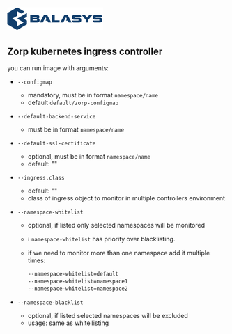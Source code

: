 # ![Zorp](../assets/images/balasys-logo.png "Zorp")

## Zorp kubernetes ingress controller

you can run image with arguments:

- `--configmap`
  - mandatory, must be in format `namespace/name`
  - default `default/zorp-configmap`
- `--default-backend-service`
  - must be in format `namespace/name`
- `--default-ssl-certificate`
  - optional, must be in format `namespace/name`
  - default: ""
- `--ingress.class`
  - default: ""
  - class of ingress object to monitor in multiple controllers environment
- `--namespace-whitelist`
  - optional, if listed only selected namespaces will be monitored
  - :information_source: `namespace-whitelist` has priority over blacklisting.
  - if we need to monitor more than one namespace add it multiple times:
  
    ```bash
    --namespace-whitelist=default
    --namespace-whitelist=namespace1
    --namespace-whitelist=namespace2
    ```

- `--namespace-blacklist`
  - optional, if listed selected namespaces will be excluded
  - usage: same as whitellisting
